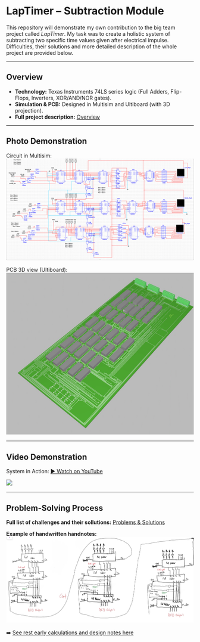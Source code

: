# LapTimer – Subtraction Module

This repository will demonstrate my own contribution to the big team project called *LapTimer*. My task was to create a holistic system of subtracting two specific time values given after electrical impulse. Difficulties, their solutions and more detailed description of the whole project are provided below.

---

## Overview
- **Technology:** Texas Instruments 74LS series logic (Full Adders, Flip-Flops, Inverters, XOR/AND/NOR gates).
- **Simulation & PCB:** Designed in Multisim and Ultiboard (with 3D projection).
- **Full project description:** [Overview](docs/overview.md)

---

## Photo Demonstration
Circuit in Multisim:  
![](images/circuit_multisim.png)

PCB 3D view (Ultiboard):  
![](images/pcb_3d.png)

---

## Video Demonstration
System in Action: [▶ Watch on YouTube](https://youtu.be/your_video_link)

![](images/demo_short.gif)

---

## Problem-Solving Process
**Full list of challenges and their sollutions:** [Problems & Solutions](docs/problems_solutions.md)

**Example of handwritten handnotes:**
![](docs/hand_notes/sketch2.png)

➡️ [See rest early calculations and design notes here](docs/hand_notes)
